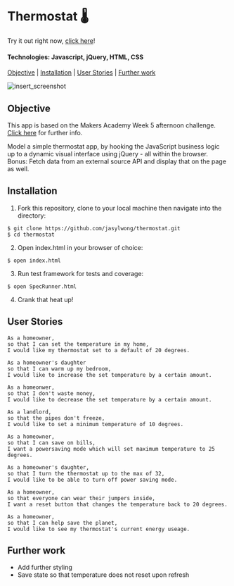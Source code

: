 # Thermostat 🌡

Try it out right now, [click here](http://thermostat-js.surge.sh/)!

#### Technologies: Javascript, jQuery, HTML, CSS 

[Objective](#Objective) | [Installation](#Installation) | [User Stories](#User_Stories) | [Further work](#Further_work)

![insert_screenshot](screenshot.jpg)

## <a name="Objective">Objective</a>

This app is based on the Makers Academy Week 5 afternoon challenge. [Click here](https://github.com/makersacademy/course/blob/master/thermostat/README.md) for further info.

Model a simple thermostat app, by hooking the JavaScript business logic up to a dynamic visual interface using jQuery - all within the browser.
Bonus: Fetch data from an external source API and display that on the page as well.

## <a name="Installation">Installation</a>

1. Fork this repository, clone to your local machine then navigate into the directory:
```
$ git clone https://github.com/jasylwong/thermostat.git
$ cd thermostat
```
2. Open index.html in your browser of choice:
```
$ open index.html
```
3. Run test framework for tests and coverage:
```
$ open SpecRunner.html
```
4. Crank that heat up!

## <a name="User_Stories">User Stories</a>
```
As a homeowner, 
so that I can set the temperature in my home, 
I would like my thermostat set to a default of 20 degrees.
```
```
As a homeowner's daughter
so that I can warm up my bedroom,
I would like to increase the set temperature by a certain amount.
```
```
As a homeonwer,
so that I don't waste money, 
I would like to decrease the set temperature by a certain amount.
```
```
As a landlord,
so that the pipes don't freeze,
I would like to set a minimum temperature of 10 degrees. 
```
```
As a homeowner, 
so that I can save on bills,
I want a powersaving mode which will set maximum temperature to 25 degrees.
```
```
As a homeowner's daughter, 
so that I turn the thermostat up to the max of 32,
I would like to be able to turn off power saving mode.
```
```
As a homeowner,
so that everyone can wear their jumpers inside,
I want a reset button that changes the temperature back to 20 degrees.
```
```
As a homeowner,
so that I can help save the planet,
I would like to see my thermostat's current energy useage.
```

## <a name="Further_work">Further work</a>
* Add further styling
* Save state so that temperature does not reset upon refresh